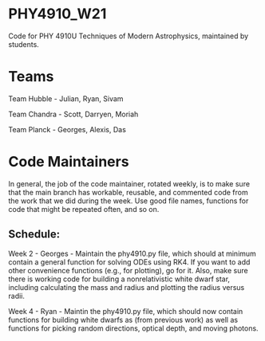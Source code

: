 # PHY4910_W21
Code for PHY 4910U Techniques of Modern Astrophysics, maintained by students.

# Teams

Team Hubble - Julian, Ryan, Sivam

Team Chandra - Scott, Darryen, Moriah

Team Planck - Georges, Alexis, Das

# Code Maintainers

In general, the job of the code maintainer, rotated weekly, is to make sure that the main branch has workable, reusable, and commented code from the work that we did during the week.  Use good file names, functions for code that might be repeated often, and so on.

## Schedule:

Week 2 - Georges - Maintain the phy4910.py file, which should at minimum contain a general function for solving ODEs using RK4.  If you want to add other convenience functions (e.g., for plotting), go for it.  Also, make sure there is working code for building a nonrelativistic white dwarf star, including calculating the mass and radius and plotting the radius versus radii.

Week 4 - Ryan - Maintin the phy4910.py file, which should now contain functions for building white dwarfs as (from previous work) as well as functions for picking random directions, optical depth, and moving photons.
